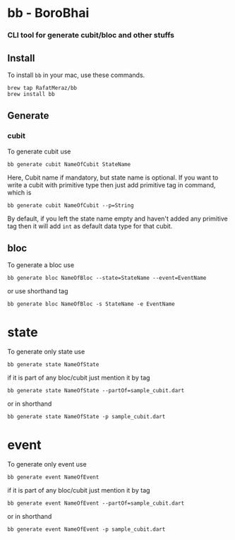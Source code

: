 # bb - BoroBhai
### CLI tool for generate cubit/bloc and other stuffs

## Install
To install ``bb`` in your mac, use these commands.

```
brew tap RafatMeraz/bb
brew install bb
```

## Generate

### cubit
To generate cubit use

``bb generate cubit NameOfCubit StateName``

Here, Cubit name if mandatory, but state name is optional. If you want to write a cubit with primitive type
then just add primitive tag in command, which is

``bb generate cubit NameOfCubit --p=String``

By default, if you left the state name empty and haven't added any primitive tag then it will add ``int`` as 
default data type for that cubit.

## bloc
To generate a bloc use

``bb generate bloc NameOfBloc --state=StateName --event=EventName``

or use shorthand tag

``bb generate bloc NameOfBloc -s StateName -e EventName``

# state
To generate only state use

``bb generate state NameOfState``

if it is part of any bloc/cubit just mention it by tag

``bb generate state NameOfState --partOf=sample_cubit.dart``

or in shorthand

``bb generate state NameOfState -p sample_cubit.dart``

# event
To generate only event use

``bb generate event NameOfEvent``

if it is part of any bloc/cubit just mention it by tag

``bb generate event NameOfEvent --partOf=sample_cubit.dart``

or in shorthand

``bb generate event NameOfEvent -p sample_cubit.dart``